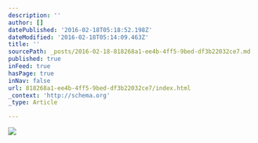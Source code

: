 ```yaml
---
description: ''
author: []
datePublished: '2016-02-18T05:18:52.198Z'
dateModified: '2016-02-18T05:14:09.463Z'
title: ''
sourcePath: _posts/2016-02-18-818268a1-ee4b-4ff5-9bed-df3b22032ce7.md
published: true
inFeed: true
hasPage: true
inNav: false
url: 818268a1-ee4b-4ff5-9bed-df3b22032ce7/index.html
_context: 'http://schema.org'
_type: Article

---
```

![](https://the-grid-user-content.s3-us-west-2.amazonaws.com/38394662-5d91-4d5e-a2b0-33859a4a58c4.png)